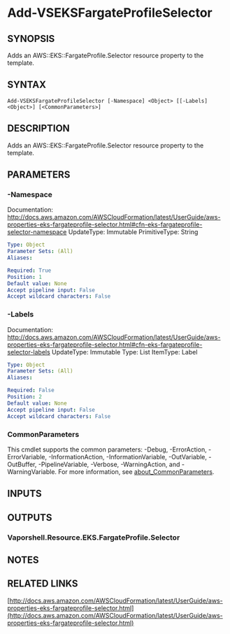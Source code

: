 # Add-VSEKSFargateProfileSelector

## SYNOPSIS
Adds an AWS::EKS::FargateProfile.Selector resource property to the template.

## SYNTAX

```
Add-VSEKSFargateProfileSelector [-Namespace] <Object> [[-Labels] <Object>] [<CommonParameters>]
```

## DESCRIPTION
Adds an AWS::EKS::FargateProfile.Selector resource property to the template.

## PARAMETERS

### -Namespace
Documentation: http://docs.aws.amazon.com/AWSCloudFormation/latest/UserGuide/aws-properties-eks-fargateprofile-selector.html#cfn-eks-fargateprofile-selector-namespace
UpdateType: Immutable
PrimitiveType: String

```yaml
Type: Object
Parameter Sets: (All)
Aliases:

Required: True
Position: 1
Default value: None
Accept pipeline input: False
Accept wildcard characters: False
```

### -Labels
Documentation: http://docs.aws.amazon.com/AWSCloudFormation/latest/UserGuide/aws-properties-eks-fargateprofile-selector.html#cfn-eks-fargateprofile-selector-labels
UpdateType: Immutable
Type: List
ItemType: Label

```yaml
Type: Object
Parameter Sets: (All)
Aliases:

Required: False
Position: 2
Default value: None
Accept pipeline input: False
Accept wildcard characters: False
```

### CommonParameters
This cmdlet supports the common parameters: -Debug, -ErrorAction, -ErrorVariable, -InformationAction, -InformationVariable, -OutVariable, -OutBuffer, -PipelineVariable, -Verbose, -WarningAction, and -WarningVariable. For more information, see [about_CommonParameters](http://go.microsoft.com/fwlink/?LinkID=113216).

## INPUTS

## OUTPUTS

### Vaporshell.Resource.EKS.FargateProfile.Selector
## NOTES

## RELATED LINKS

[http://docs.aws.amazon.com/AWSCloudFormation/latest/UserGuide/aws-properties-eks-fargateprofile-selector.html](http://docs.aws.amazon.com/AWSCloudFormation/latest/UserGuide/aws-properties-eks-fargateprofile-selector.html)

